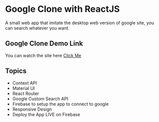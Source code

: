 # Google Clone with ReactJS

A small web app that imitate the desktop web version of google site, you can search whatever you want.

## Google Clone Demo Link

You can watch the site here
[Click Me](https://clone-c86a0.firebaseapp.com/)

## Topics

- Context API
- Material UI
- React Router
- Google Custom Search API
- Firebase to setup the app to connect to google
- Responsive Design
- Deploy the App LIVE on Firebase